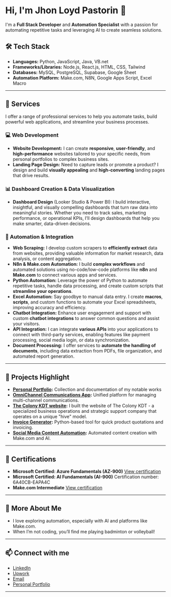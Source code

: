 # Hi, I'm Jhon Loyd Pastorin 👋

I'm a **Full Stack Developer** and **Automation Specialist** with a passion for automating repetitive tasks and leveraging AI to create seamless solutions.

## 🛠️ Tech Stack
- **Languages:** Python, JavaScript, Java, VB.net
- **Frameworks/Libraries:** Node.js, React.js, HTML, CSS, Tailwind
- **Databases:** MySQL, PostgreSQL, Supabase, Google Sheet
- **Automation Platform:** Make.com, N8N, Google Apps Script, Excel Macro

---

## 💼 Services

I offer a range of professional services to help you automate tasks, build powerful web applications, and streamline your business processes.

### 💻 Web Development
* **Website Development:** I can create **responsive**, **user-friendly**, and **high-performance** websites tailored to your specific needs, from personal portfolios to complex business sites.
* **Landing Page Design:** Need to capture leads or promote a product? I design and build **visually appealing** and **high-converting** landing pages that drive results.

  
### 📊 Dashboard Creation & Data Visualization
* **Dashboard Design** (Looker Studio & Power BI): I build interactive, insightful, and visually compelling dashboards that turn raw data into meaningful stories. Whether you need to track sales, marketing performance, or operational KPIs, I’ll design dashboards that help you make smarter, data-driven decisions.


### 🤖 Automation & Integration
* **Web Scraping:** I develop custom scrapers to **efficiently extract** data from websites, providing valuable information for market research, data analysis, or content aggregation.
* **N8n & Make.com Automation:** I build **complex workflows** and automated solutions using no-code/low-code platforms like **n8n** and **Make.com** to connect various apps and services.
* **Python Automation:** Leverage the power of Python to automate repetitive tasks, handle data processing, and create custom scripts that **streamline your operations**.
* **Excel Automation:** Say goodbye to manual data entry. I create **macros**, **scripts**, and custom functions to automate your Excel spreadsheets, improving accuracy and efficiency.
* **Chatbot Integration:** Enhance user engagement and support with custom **chatbot integrations** to answer common questions and assist your visitors.
* **API Integration:** I can integrate **various APIs** into your applications to connect with third-party services, enabling features like payment processing, social media login, or data synchronization.
* **Document Processing:** I offer services to **automate the handling of documents**, including data extraction from PDFs, file organization, and automated report generation.

---

## 🚀 Projects Highlight
- **[Personal Portfolio](https://jlpasto-portfolio.vercel.app/all):** Collection and documentation of my notable works
- **[OmniChannel Communications App](https://github.com/jlpasto/omnichannel-communication-app):** Unified platform for managing multi-channel communications.
- **[The Colony KDT website](https://thecolonykdt.com):** I built the website of The Colony KDT - a specialized business operations and strategic support company that operates on a unique "hive" model.
- **[Invoice Generator](https://github.com/jlpasto/product-quotation-using-python):** Python-based tool for quick product quotations and invoicing.
- **[Social Media Content Automation](https://jlpasto-portfolio.vercel.app/work/Social-Media-Automation):** Automated content creation with Make.com and AI.

---

## 📜 Certifications
- **Microsoft Certified: Azure Fundamentals (AZ-900)**
  [View certification](https://drive.google.com/file/d/15aOhCBiPwBYh1evqRtD-uJOnj6qLYdqP/view?usp=drive_link)
- **Microsoft Certified: AI Fundamentals (AI-900)**
  Certification number: 6A40CB-EAPA4C
- **Make.com Intermediate** [View certification](https://www.credly.com/badges/b008884c-6d19-4235-a024-62b023b1d9e9/public_url)

---

## 🌟 More About Me
- I love exploring automation, especially with AI and platforms like Make.com.
- When I’m not coding, you’ll find me playing badminton or volleyball!

---

## 📫 Connect with me
- [LinkedIn](https://www.linkedin.com/in/jhon-loyd-pastorin-a84000107/)
- [Upwork](https://www.upwork.com/freelancers/~01b3b27b15e4c94e0e)
- [Email](mailto:jhonloydpastorin.03@gmail.com)
- [Personal Portfolio](https://jlpasto-portfolio.vercel.app/)

---
